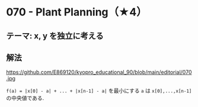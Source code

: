 # 070 - Plant Planning（★4）

## テーマ: x, y を独立に考える

## 解法
https://github.com/E869120/kyopro_educational_90/blob/main/editorial/070.jpg

`f(a) = |x[0] - a| + ... + |x[n-1] - a|` を最小にする `a` は `x[0],...,x[n-1]` の中央値である.
